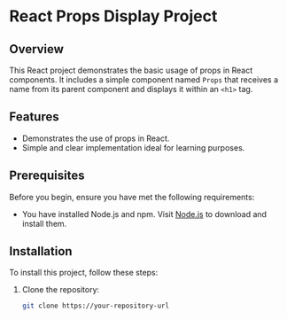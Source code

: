 # React Props Display Project

## Overview
This React project demonstrates the basic usage of props in React components. It includes a simple component named `Props` that receives a name from its parent component and displays it within an `<h1>` tag.

## Features
- Demonstrates the use of props in React.
- Simple and clear implementation ideal for learning purposes.

## Prerequisites
Before you begin, ensure you have met the following requirements:
- You have installed Node.js and npm. Visit [Node.js](https://nodejs.org/) to download and install them.

## Installation

To install this project, follow these steps:

1. Clone the repository:
   ```bash
   git clone https://your-repository-url
